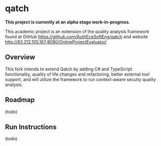 # qatch

**This project is currently at an alpha stage work-in-progress.**

This academic project is an extension of the quality analysis framework found at GitHub https://github.com/AuthEceSoftEng/qatch and website http://83.212.105.167:8080/OnlineProjectEvaluator/

## Overview
This fork intends to extend Qatch by adding C# and TypeScript functionality, quality of life changes and refactoring, better external tool support, and will utilize the framework to run context-aware secutiy quality analysis. 

## Roadmap
(todo)

## Run Instructions
(todo)
